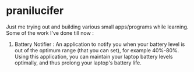 # pranilucifer
Just me trying out and building various small apps/programs while learning. Some of the work I've done till now : 
1. Battery Notifier : An application to notify you when your battery level is out of the optimum range (that you can set), for example 40%-80%. Using this application, you can maintain your laptop battery levels optimally, and thus prolong your laptop's battery life.
